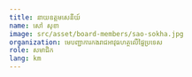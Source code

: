 ```yaml
---
title: នាយឧត្តមសេនីយ៍
name: សៅ សុខា
image: src/asset/board-members/sao-sokha.jpg
organization: មេបញ្ជាការកងរាជអាវុធហត្ថលើផ្ទៃប្រទេស
role: សមាជិក
lang: km
---
```


